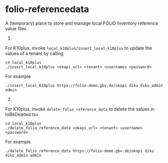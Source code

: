 # folio-referencedata
A (temporary) place to store and manage local FOLIO Inventory reference value files.

1. 
For K10plus, invoke `local_k10plus/insert_local_k10plus` to update the values of a tenant by calling
```
cd local_k10plus
./insert_local_k10plus <okapi_url> <tenant> <username> <password>
```
For example
```
./insert_local_k10plus https://folio-demo.gbv.de/okapi diku diku_admin admin
```
2.
For K10plus, invoke `delete_folio_reference_data` to delete the values in toBeDeleted.tsv
```
cd local_k10plus
./delete_folio_reference_data <okapi_url> <tenant> <username> <password>
```
For example
```
./delete_folio_reference_data https://folio-demo.gbv.de/okapi diku diku_admin admin
```

